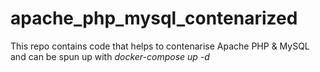 # apache_php_mysql_contenarized
This repo contains code that helps to contenarise Apache PHP &amp; MySQL  and can be spun up with *docker-compose up -d*
